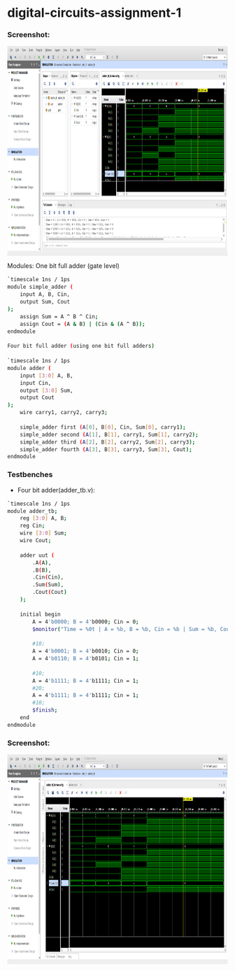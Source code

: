 # digital-circuits-assignment-1

### Screenshot:

<img align="center" height="480" src="https://github.com/guusebumps/digital-circuits-assignment-1/blob/main/Screenshot_3.png"/>

Modules:
One bit full adder (gate level)
```bash
`timescale 1ns / 1ps
module simple_adder (
    input A, B, Cin,
    output Sum, Cout
);
    assign Sum = A ^ B ^ Cin;
    assign Cout = (A & B) | (Cin & (A ^ B));
endmodule

Four bit full adder (using one bit full adders)

`timescale 1ns / 1ps 
module adder (
    input [3:0] A, B,
    input Cin,
    output [3:0] Sum,
    output Cout
);
    wire carry1, carry2, carry3;

    simple_adder first (A[0], B[0], Cin, Sum[0], carry1);
    simple_adder second (A[1], B[1], carry1, Sum[1], carry2);
    simple_adder third (A[2], B[2], carry2, Sum[2], carry3);
    simple_adder fourth (A[3], B[3], carry3, Sum[3], Cout);
endmodule
```

### Testbenches
* Four bit adder(adder_tb.v):
```bash
`timescale 1ns / 1ps
module adder_tb;
    reg [3:0] A, B;
    reg Cin;
    wire [3:0] Sum;
    wire Cout;

    adder uut (
        .A(A),
        .B(B),
        .Cin(Cin),
        .Sum(Sum),
        .Cout(Cout)
    );

    initial begin
        A = 4'b0000; B = 4'b0000; Cin = 0;
        $monitor("Time = %0t | A = %b, B = %b, Cin = %b | Sum = %b, Cout = %b", $time, A, B, Cin, Sum, Cout);

        #10;
        A = 4'b0001; B = 4'b0010; Cin = 0;
        A = 4'b0110; B = 4'b0101; Cin = 1;

        #10;
        A = 4'b1111; B = 4'b1111; Cin = 1;
        #20;
        A = 4'b1111; B = 4'b1111; Cin = 1;
        #10;
        $finish;
    end
endmodule
```

### Screenshot:

<img align="center" height="480" src="https://github.com/guusebumps/digital-circuits-assignment-1/blob/main/Screenshot_5.png"/>
